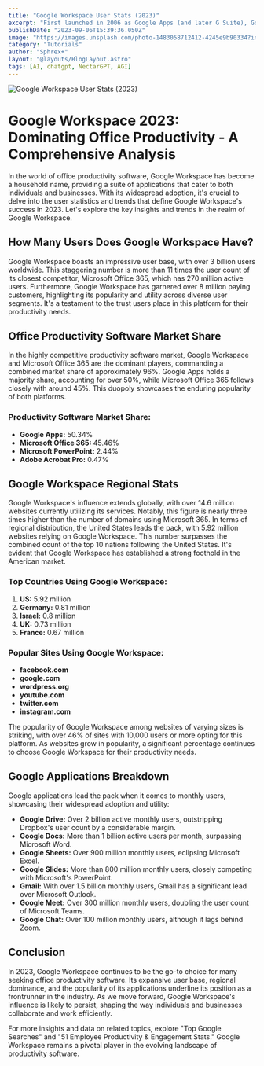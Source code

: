 ```yaml
---
title: "Google Workspace User Stats (2023)"
excerpt: "First launched in 2006 as Google Apps (and later G Suite), Google Workspace has expanded in size and popularity"
publishDate: "2023-09-06T15:39:36.050Z"
image: "https://images.unsplash.com/photo-1483058712412-4245e9b90334?ixlib=rb-4.0.3&ixid=M3wxMjA3fDB8MHxwaG90by1wYWdlfHx8fGVufDB8fHx8fA%3D%3D&auto=format&fit=crop&w=1470&q=80"
category: "Tutorials"
author: "Sphrex+"
layout: "@layouts/BlogLayout.astro"
tags: [AI, chatgpt, NectarGPT, AGI]
---
```


<img src="https://images.unsplash.com/photo-1483058712412-4245e9b90334?ixlib=rb-4.0.3&ixid=M3wxMjA3fDB8MHxwaG90by1wYWdlfHx8fGVufDB8fHx8fA%3D%3D&auto=format&fit=crop&w=1470&q=80" alt="Google Workspace User Stats (2023)" />

<h1 id="google-workspace-2023-dominating-office-productivity-a-comprehensive-analysis">Google Workspace 2023: Dominating Office Productivity - A Comprehensive Analysis</h1>
<p>In the world of office productivity software, Google Workspace has become a household name, providing a suite of applications that cater to both individuals and businesses. With its widespread adoption, it&#39;s crucial to delve into the user statistics and trends that define Google Workspace&#39;s success in 2023. Let&#39;s explore the key insights and trends in the realm of Google Workspace.</p>
<h2 id="how-many-users-does-google-workspace-have-">How Many Users Does Google Workspace Have?</h2>
<p>Google Workspace boasts an impressive user base, with over 3 billion users worldwide. This staggering number is more than 11 times the user count of its closest competitor, Microsoft Office 365, which has 270 million active users. Furthermore, Google Workspace has garnered over 8 million paying customers, highlighting its popularity and utility across diverse user segments. It&#39;s a testament to the trust users place in this platform for their productivity needs.</p>
<h2 id="office-productivity-software-market-share">Office Productivity Software Market Share</h2>
<p>In the highly competitive productivity software market, Google Workspace and Microsoft Office 365 are the dominant players, commanding a combined market share of approximately 96%. Google Apps holds a majority share, accounting for over 50%, while Microsoft Office 365 follows closely with around 45%. This duopoly showcases the enduring popularity of both platforms.</p>
<h3 id="productivity-software-market-share-">Productivity Software Market Share:</h3>
<ul>
<li><strong>Google Apps:</strong> 50.34%</li>
<li><strong>Microsoft Office 365:</strong> 45.46%</li>
<li><strong>Microsoft PowerPoint:</strong> 2.44%</li>
<li><strong>Adobe Acrobat Pro:</strong> 0.47%</li>
</ul>
<h2 id="google-workspace-regional-stats">Google Workspace Regional Stats</h2>
<p>Google Workspace&#39;s influence extends globally, with over 14.6 million websites currently utilizing its services. Notably, this figure is nearly three times higher than the number of domains using Microsoft 365. In terms of regional distribution, the United States leads the pack, with 5.92 million websites relying on Google Workspace. This number surpasses the combined count of the top 10 nations following the United States. It&#39;s evident that Google Workspace has established a strong foothold in the American market.</p>
<h3 id="top-countries-using-google-workspace-">Top Countries Using Google Workspace:</h3>
<ol>
<li><strong>US:</strong> 5.92 million</li>
<li><strong>Germany:</strong> 0.81 million</li>
<li><strong>Israel:</strong> 0.8 million</li>
<li><strong>UK:</strong> 0.73 million</li>
<li><strong>France:</strong> 0.67 million</li>
</ol>
<h3 id="popular-sites-using-google-workspace-">Popular Sites Using Google Workspace:</h3>
<ul>
<li><strong>facebook.com</strong></li>
<li><strong>google.com</strong></li>
<li><strong>wordpress.org</strong></li>
<li><strong>youtube.com</strong></li>
<li><strong>twitter.com</strong></li>
<li><strong>instagram.com</strong></li>
</ul>
<p>The popularity of Google Workspace among websites of varying sizes is striking, with over 46% of sites with 10,000 users or more opting for this platform. As websites grow in popularity, a significant percentage continues to choose Google Workspace for their productivity needs.</p>
<h2 id="google-applications-breakdown">Google Applications Breakdown</h2>
<p>Google applications lead the pack when it comes to monthly users, showcasing their widespread adoption and utility:</p>
<ul>
<li><strong>Google Drive:</strong> Over 2 billion active monthly users, outstripping Dropbox&#39;s user count by a considerable margin.</li>
<li><strong>Google Docs:</strong> More than 1 billion active users per month, surpassing Microsoft Word.</li>
<li><strong>Google Sheets:</strong> Over 900 million monthly users, eclipsing Microsoft Excel.</li>
<li><strong>Google Slides:</strong> More than 800 million monthly users, closely competing with Microsoft&#39;s PowerPoint.</li>
<li><strong>Gmail:</strong> With over 1.5 billion monthly users, Gmail has a significant lead over Microsoft Outlook.</li>
<li><strong>Google Meet:</strong> Over 300 million monthly users, doubling the user count of Microsoft Teams.</li>
<li><strong>Google Chat:</strong> Over 100 million monthly users, although it lags behind Zoom.</li>
</ul>
<h2 id="conclusion">Conclusion</h2>
<p>In 2023, Google Workspace continues to be the go-to choice for many seeking office productivity software. Its expansive user base, regional dominance, and the popularity of its applications underline its position as a frontrunner in the industry. As we move forward, Google Workspace&#39;s influence is likely to persist, shaping the way individuals and businesses collaborate and work efficiently.</p>
<p>For more insights and data on related topics, explore &quot;Top Google Searches&quot; and &quot;51 Employee Productivity &amp; Engagement Stats.&quot; Google Workspace remains a pivotal player in the evolving landscape of productivity software.</p>
